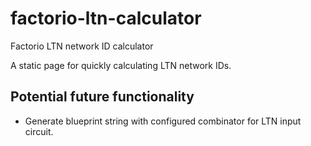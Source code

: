 # factorio-ltn-calculator
Factorio LTN network ID calculator

A static page for quickly calculating LTN network IDs.

## Potential future functionality
* Generate blueprint string with configured combinator for LTN input circuit.
